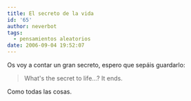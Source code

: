 ```yaml
---
title: El secreto de la vida
id: '65'
author: neverbot
tags:
  - pensamientos aleatorios
date: 2006-09-04 19:52:07
---
```


Os voy a contar un gran secreto, espero que sepáis guardarlo:

> What's the secret to life...? It ends.

Como todas las cosas.
